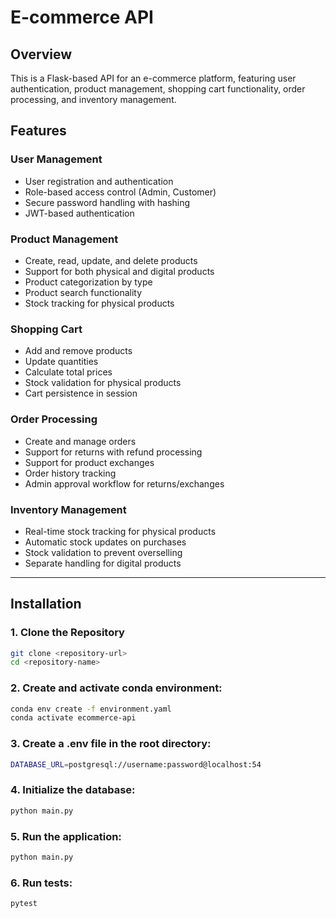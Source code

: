 # E-commerce API

## Overview
This is a Flask-based API for an e-commerce platform, featuring user authentication, product management, shopping cart functionality, order processing, and inventory management.

## Features

### User Management
- User registration and authentication
- Role-based access control (Admin, Customer)
- Secure password handling with hashing
- JWT-based authentication

### Product Management
- Create, read, update, and delete products
- Support for both physical and digital products
- Product categorization by type
- Product search functionality
- Stock tracking for physical products

### Shopping Cart
- Add and remove products
- Update quantities
- Calculate total prices
- Stock validation for physical products
- Cart persistence in session

### Order Processing
- Create and manage orders
- Support for returns with refund processing
- Support for product exchanges
- Order history tracking
- Admin approval workflow for returns/exchanges

### Inventory Management
- Real-time stock tracking for physical products
- Automatic stock updates on purchases
- Stock validation to prevent overselling
- Separate handling for digital products

---

## Installation

### 1. Clone the Repository
```bash
git clone <repository-url>
cd <repository-name>
```

### 2. Create and activate conda environment:
```bash
conda env create -f environment.yaml
conda activate ecommerce-api
```

### 3. Create a .env file in the root directory:
```bash
DATABASE_URL=postgresql://username:password@localhost:54
```

### 4. Initialize the database:
```bash
python main.py
```

### 5. Run the application:
```bash
python main.py
```

### 6. Run tests:
```bash
pytest
```
    